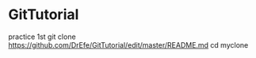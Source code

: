 # GitTutorial
practice 1st
git clone https://github.com/DrEfe/GitTutorial/edit/master/README.md
cd myclone
